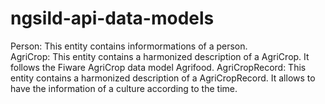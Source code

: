 # ngsild-api-data-models

Person: This entity contains informormations of a person.		
AgriCrop: This entity contains a harmonized description of a AgriCrop. It follows the Fiware AgriCrop data model Agrifood.
AgriCropRecord: This entity contains a harmonized description of a AgriCropRecord. It allows to have the information of a culture according to the time.
